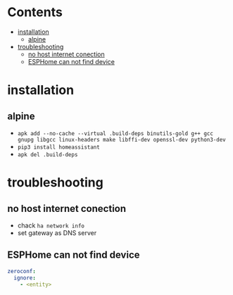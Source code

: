 # Contents

- [installation](#installation)
    - [alpine](#alpine)
- [troubleshooting](#troubleshooting)
    - [no host internet conection](#no-host-internet-conection)
    - [ESPHome can not find device](#esphome-can-not-find-device)

# installation

## alpine
* `apk add --no-cache --virtual .build-deps binutils-gold g++ gcc gnupg libgcc linux-headers make libffi-dev openssl-dev python3-dev`
* `pip3 install homeassistant`
* `apk del .build-deps`


# troubleshooting

## no host internet conection
* chack `ha network info`
* set gateway as DNS server

## ESPHome can not find device
```yaml
zeroconf:
  ignore:
    - <entity>
```
